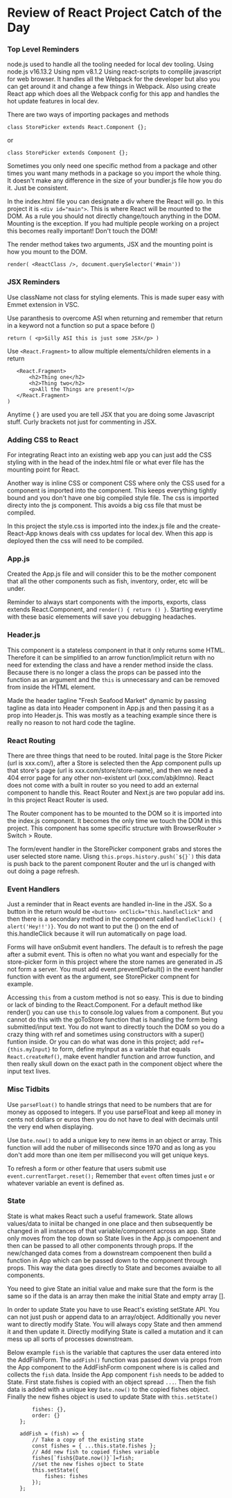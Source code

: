 # Review of React Project Catch of the Day

### Top Level Reminders
node.js used to handle all the tooling needed for local dev tooling. Using node.js v16.13.2
Using npm v8.1.2
Using react-scripts to complile javascript for web browser. It handles all the Webpack for the developer but also you can get around it and change a few things in Webpack. Also using create React app which does all the Webpack config for this app and handles the hot update features in local dev. 
 
There are two ways of importing packages and methods 

```import React from 'react';
class StorePicker extends React.Component {};
```
or

```import { Component } from 'react';
class StorePicker extends Component {};
```
Sometimes you only need one specific method from a package and other times you want many methods in a package so you import the whole thing. It doesn't make any difference in the size of your bundler.js file how you do it. Just be consistent.

In the index.html file you can designate a div where the React will go. In this project it is ```<div id="main">```. This is where React will be mounted to the DOM. As a rule you should not directly change/touch anything in the DOM. Mounting is the exception. If you had multiple people working on a project this becomes really important! Don't touch the DOM!

The render method takes two arguments, JSX and the mounting point is how you mount to the DOM.

``` render( <ReactClass />, document.querySelector('#main')) ```

### JSX Reminders
Use className not class for styling elements. This is made super easy with Emmet extension in VSC.

Use paranthesis to overcome ASI when returning and remember that return in a keyword not a function so put a space before ()

 ```return ( <p>Silly ASI this is just some JSX</p> ) ```

 Use ```<React.Fragment>``` to allow multiple elements/children elements in a return

```return (
   <React.Fragment>
       <h2>Thing one</h2>
       <h2>Thing two</h2>
       <p>All the Things are present!</p>
   </React.Fragment>
)
```
Anytime { } are used you are tell JSX that you are doing some Javascript stuff. Curly brackets not just for commenting in JSX.

### Adding CSS to React
For integrating React into an existing web app you can just add the CSS styling with <link> in the head of the index.html file or what ever file has the mounting point for React.

Another way is inline CSS or component CSS where only the CSS used for a component is imported into the component. This keeps everything tightly bound and you don't have one big compiled style file. The css is imported directy into the js component. This avoids a big css file that must be compiled.

In this project the style.css is imported into the index.js file and the create-React-App knows deals with css updates for local dev. When this app is deployed then the css will need to be compiled.

### App.js 
Created the App.js file and will consider this to be the mother component that all the other components such as fish, inventory, order, etc will be under.

Reminder to always start components with the imports, exports, class extends React.Component, and ```render() { return () }```. Starting everytime with these basic elemements will save you debugging headaches.

### Header.js
This component is a stateless component in that it only returns some HTML. Therefore it can be simplified to an arrow function/implicit return with no need for extending the class and have a render method inside the class. Because there is no longer a class the props can be passed into the function as an argument and the ```this``` is unnecessary and can be removed from inside the HTML element.

Made the header tagline "Fresh Seafood Market" dynamic by passing tagline as data into Header component in App.js and then passing it as a prop into Header.js. This was mostly as a teaching example since there is really no reason to not hard code the tagline. 

### React Routing
There are three things that need to be routed. Inital page is the Store Picker (url is xxx.com/), after a Store is selected then the App component pulls up that store's page (url is xxx.com/store/store-name), and then we need a 404 error page for any other non-existent url (xxx.com/abjklmno). React does not come with a built in router so you need to add an external component to handle this. React Router and Next.js are two popular add ins. In this project React Router is used.

The Router component has to be mounted to the DOM so it is imported into the index.js component. It becomes the only time we touch the DOM in this project. This component has some specific structure with BrowserRouter > Switch > Route.

The form/event handler in the StorePicker component grabs and stores the user selected store name. Uisng ```this.props.history.push(`${}`)``` this data is push back to the parent component Router and the url is changed with out doing a page refresh.

### Event Handlers
Just a reminder that in React events are handled in-line in the JSX. So a button in the return would be ```<button> onClick="this.handleClick"``` and then there is a secondary method in the component called ```handleClick() { alert('Hey!!')}```. You do not want to put the () on the end of this.handleClick because it will run automatically on page load.

Forms will have onSubmit event handlers. The default is to refresh the page after a submit event. This is often no what you want and especially for the store-picker form in this project where the store names are generated in JS not form a server. You must add event.preventDefault() in the event handler function with event as the argument, see StorePicker compnent for example.

Accessing ```this``` from a custom method is not so easy. This is due to binding or lack of binding to the React.Component. For a default method like render() you can use ```this``` to console.log values from a component. But you cannot do this with the goToStore function that is handling the form being submitted/input text. You do not want to directly touch the DOM so you do a crazy thing with ref and sometimes using constructors with a super() funtion inside. Or you can do what was done in this project; add ```ref={this.myInput}``` to form, define myInput as a variable that equals ```React.createRef()```, make event handler function and arrow function, and then really skull down on the exact path in the component object where the input text lives.

### Misc Tidbits
Use ```parseFloat()``` to handle strings that need to be numbers that are for money as opposed to integers. If you use parseFloat and keep all money in cents not dollars or euros then you do not have to deal with decimals until the very end when displaying.

Use ```Date.now()``` to add a unique key to new items in an object or array. This function will add the nuber of milliseconds since 1970 and as long as you don't add more than one item per millisecond you will get unique keys.

To refresh a form or other feature that users submit use ```event.currentTarget.reset();``` Remember that ```event``` often times just ```e``` or whatever variable an event is defined as.

### State
State is what makes React such a useful framework. State allows values/data to iniital be changed in one place and then subsequently  be changed in all instances of that variable/component across an app. State only moves from the top down so State lives in the App.js compoenent and then can be passed to all other components through props. If the new/changed data comes from a downstream compoenent then build a function in App which can be passed down to the component through props. This way the data goes directly to State and becomes avaialbe to all components.

You need to give State an initial value and make sure that the form is the same so if the data is an array then make the initial State and empty array []. 

In order to update State you have to use React's existing setState API. You can not just push or append data to an array/object. Additionally you never want to directly modify State. You will always copy State and then ammend it and then update it. Directly modifying State is called a mutation and it can mess up all sorts of processes downstream. 

Below example ```fish``` is the variable that captures the user data entered into the AddFishForm. The ```addFish()``` function was passed down via props from the App component to the AddFishForm component where is is called and collects the ```fish``` data. Inside the App component ```fish``` needs to be added to State. First state.fishes is copied with an object spread ```...```. Then the fish data is added with a unique key ```Date.now()``` to the copied fishes object. Finally the new fishes object is used to update State with ```this.setState()```

```state = {
        fishes: {},
        order: {} 
    };
    
    addFish = (fish) => {
        // Take a copy of the existing state
        const fishes = { ...this.state.fishes };
        // Add new fish to copied fishes variable
        fishes[`fish${Date.now()}`]=fish;
        //set the new fishes ojbect to State
        this.setState({
            fishes: fishes
        });
    };
```

